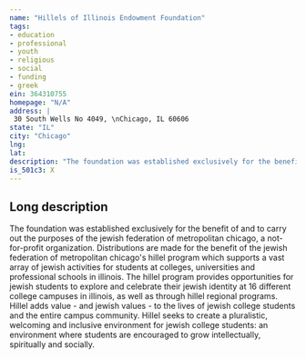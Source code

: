 ```yaml
---
name: "Hillels of Illinois Endowment Foundation"
tags:
- education
- professional
- youth
- religious
- social
- funding
- greek
ein: 364310755
homepage: "N/A"
address: |
 30 South Wells No 4049, \nChicago, IL 60606
state: "IL"
city: "Chicago"
lng: 
lat: 
description: "The foundation was established exclusively for the benefit of and to carry out the purposes of the jewish federation of metropolitan chicago, a not-for-profit organization. "
is_501c3: X
---
```


## Long description

The foundation was established exclusively for the benefit of and to carry out the purposes of the jewish federation of metropolitan chicago, a not-for-profit organization. Distributions are made for the benefit of the jewish federation of metropolitan chicago's hillel program which supports a vast array of jewish activities for students at colleges, universities and professional schools in illinois. The hillel program provides opportunities for jewish students to explore and celebrate their jewish identity at 16 different college campuses in illinois, as well as through hillel regional programs. Hillel adds value - and jewish values - to the lives of jewish college students and the entire campus community. Hillel seeks to create a pluralistic, welcoming and inclusive environment for jewish college students: an environment where students are encouraged to grow intellectually, spiritually and socially. 

